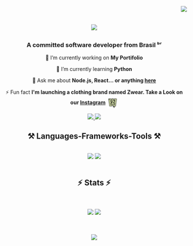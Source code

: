 <img align="right" src="https://visitor-badge.laobi.icu/badge?page_id=gusata" />

<h1 align="center">
    <img src="https://readme-typing-svg.herokuapp.com/?font=Bebas+Neue&size=55&color=1F30F7&pause=300&center=true&vCenter=true&width=500&height=70&duration=3500&lines=Welcome!+👋;+I'm+Gustavo+Galeazzi!;" />
</h1>

<h3 align="center">A committed software developer from Brasil ᵇʳ</h3> 



<div align="center">
 
 🔭 I’m currently working on **My Portifolio**
 
 🌱 I’m currently learning **Python**

💬 Ask me about **Node.js, React... or anything [here](https://github.com/gusata/gusata/issues)**

⚡ Fun fact **I'm launching a clothing brand named Zwear. Take a Look on our [Instagram](https://www.instagram.com/_zwear__/)** <img src="https://github.com/gusata/gusata/blob/43a6dd66e2743e8a844aed5eb447c413fb376f4b/Zwear-Logo.png" alt="Description" width="30" height="30" align="center">

 </div>
 
<div align="center"> 
  <a href="mailto:gustavosgaleazzi@gmail.com">
    <img src="https://img.shields.io/badge/Gmail-333333?style=for-the-badge&logo=gmail&logoColor=red" />
  </a>
  <a href="https://www.linkedin.com/in/gustavo-sanches-galeazzi-058346258/" target="_blank">
    <img src="https://img.shields.io/badge/LinkedIn-0077B5?style=for-the-badge&logo=linkedin&logoColor=white" target="_blank" />
  </a>
 <!-- <a href="https://salesp07.github.io" target="_blank"> 
     <img src="https://img.shields.io/badge/Portfolio-FF5722?style=for-the-badge&logo=safari&logoColor=white" target="_blank" />--> 
  </a>
</div>


 
<h2 align="center">⚒️ Languages-Frameworks-Tools ⚒️</h2>

<br/>


<div align="center">
    <img src="https://skillicons.dev/icons?i=react,bootstrap,html,css,vscode,github,figma,tailwind,git,r" />
    <img src="https://skillicons.dev/icons?i=nodejs,python,javascript,typescript,firebase,c,java,nextjs,mysql" /><br>
</div>

<br/>



<h2 align="center">⚡ Stats ⚡</h2>

<br/> 
<br/>


<div align="center">
  <img height="200em" src="https://github-readme-stats.vercel.app/api?username=gusata&show_icons=true&theme=react&include_all_commits=true&count_private=true"/>
  <img height="200em" src="https://github-readme-stats.vercel.app/api/top-langs/?username=gusata&layout=compact&langs_count=7&theme=react&hide=SCSS"/>
</div>



<h1 align="center">
    <img src="https://readme-typing-svg.herokuapp.com/?font=Bebas+Neue&size=35&color=1F30F7&pause=300&center=true&vCenter=true&width=500&height=70&duration=3500&lines=thanks+for+visiting!;" />
</h1>

